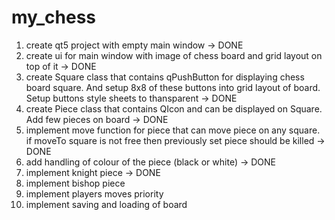 # my_chess

1. create qt5 project with empty main window -> DONE
2. create ui for main window with image of chess board and grid layout on top of it -> DONE
3. create Square class that contains qPushButton for displaying chess board square. And setup 8x8 of these buttons into grid layout of board. Setup buttons style sheets to thansparent -> DONE
4. create Piece class that contains QIcon and can be displayed on Square. Add few pieces on board -> DONE
5. implement move function for piece that can move piece on any square. if moveTo square is not free then previously set piece should be killed -> DONE
6. add handling of colour of the piece (black or white) -> DONE
7. implement knight piece -> DONE
8. implement bishop piece
9. implement players moves priority
10. implement saving and loading of board
